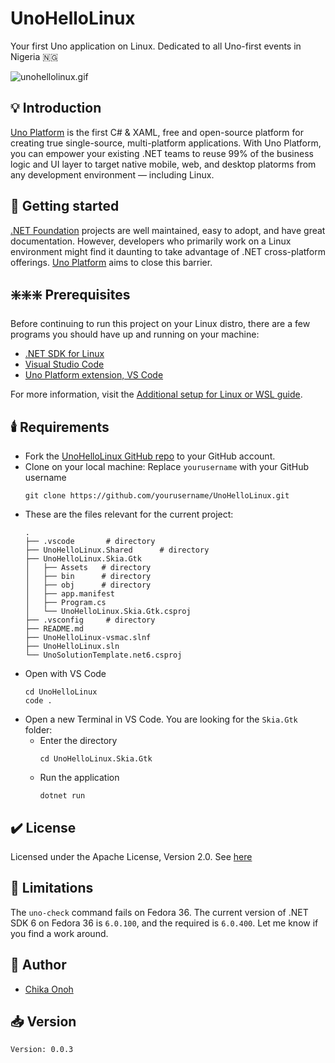 # UnoHelloLinux
Your first Uno application on Linux. Dedicated to all Uno-first events in Nigeria 🇳🇬

![unohellolinux.gif](https://res.cloudinary.com/davidconoh/image/upload/v1663266864/unohellolinux.gif)

## 💡 Introduction
<a href="https://platform.uno" target="_blank">Uno Platform</a> is the first C# & XAML, free and open-source platform for creating true single-source, multi-platform applications. With Uno Platform, you can empower your existing .NET teams to reuse 99% of the business logic and UI layer to target native mobile, web, and desktop platorms from any development environment — including Linux.

## 📑 Getting started
<a href="https://dotnetfoundation.org/" target="_blank">.NET Foundation</a> projects are well maintained, easy to adopt, and have great documentation. However, developers who primarily work on a Linux environment might find it daunting to take advantage of .NET cross-platform offerings. <a href="https://platform.uno" target="_blank">Uno Platform</a> aims to close this barrier.

## ❇️❇️❇️ Prerequisites
Before continuing to run this project on your Linux distro, there are a few programs you should have up and running on your machine:
- <a href="https://dotnet.microsoft.com/en-us/download" target="_blank">.NET SDK for Linux</a>
- <a href="https://code.visualstudio.com" target="_blank">Visual Studio Code</a>
- <a href="https://marketplace.visualstudio.com/items?itemName=unoplatform.vscode" target="_blank">Uno Platform extension, VS Code</a>

For more information, visit the <a href="https://platform.uno/docs/articles/get-started-with-linux.html?tabs=ubuntu1804%2Cwindows" target="_blank">Additional setup for Linux or WSL guide</a>.

## 🕯️ Requirements
- Fork the <a href="https://github.com/davidconoh/UnoHelloLinux" target="_blank">UnoHelloLinux GitHub repo</a> to your GitHub account.
- Clone on your local machine: Replace `yourusername` with your GitHub username
  ```
  git clone https://github.com/yourusername/UnoHelloLinux.git
  ```
- These are the files relevant for the current project:
  ```
  .
  ├── .vscode       # directory
  ├── UnoHelloLinux.Shared      # directory
  ├── UnoHelloLinux.Skia.Gtk
  │   ├── Assets   # directory
  │   ├── bin      # directory
  │   ├── obj      # directory
  │   ├── app.manifest
  │   ├── Program.cs
  │   └── UnoHelloLinux.Skia.Gtk.csproj
  ├── .vsconfig     # directory
  ├── README.md
  ├── UnoHelloLinux-vsmac.slnf
  ├── UnoHelloLinux.sln
  └── UnoSolutionTemplate.net6.csproj
  ```
- Open with VS Code
  ```
  cd UnoHelloLinux
  code .
  ```
- Open a new Terminal in VS Code. You are looking for the `Skia.Gtk` folder:
  - Enter the directory
    ```
    cd UnoHelloLinux.Skia.Gtk
    ```
  - Run the application
    ```
    dotnet run
    ```


## ✔️ License
Licensed under the Apache License, Version 2.0. See <a href="https://github.com/davidconoh/UnoHelloLinux/blob/main/LICENSE" target="_blank">here</a>

## 🚫 Limitations
The `uno-check` command fails on Fedora 36. The current version of .NET SDK 6 on 
Fedora 36 is `6.0.100`, and the required is `6.0.400`. Let me know if you find a work around. 

## 📖 Author
- <a href="https://github.com/davidconoh" target="_blank">Chika Onoh</a>

## 📥 Version
```
Version: 0.0.3
```

